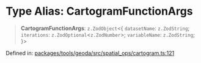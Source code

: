 # Type Alias: CartogramFunctionArgs

> **CartogramFunctionArgs**: `z.ZodObject`\<\{ `datasetName`: `z.ZodString`; `iterations`: `z.ZodOptional`\<`z.ZodNumber`\>; `variableName`: `z.ZodString`; \}\>

Defined in: [packages/tools/geoda/src/spatial\_ops/cartogram.ts:121](https://github.com/geodaopenjs/openassistant/blob/0a6a7e7306d75a25dc968b3117f04cb7bd613bec/packages/tools/geoda/src/spatial_ops/cartogram.ts#L121)
